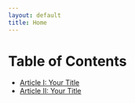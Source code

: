 ```yaml
---
layout: default
title: Home
---
```


# Table of Contents

- [Article I: Your Title](/article-1.html)
- [Article II: Your Title](/article-2.html)
<!-- add more articles here -->
